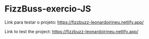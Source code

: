 # FizzBuss-exercio-JS

Link para testar o projeto: https://fizzbuzz-leonardoirineu.netlify.app/

Link to test the project: https://fizzbuzz-leonardoirineu.netlify.app/
